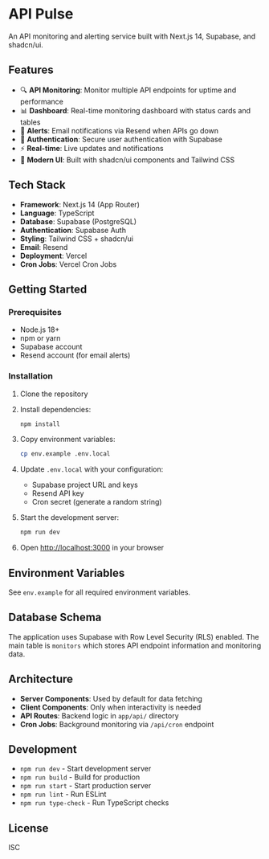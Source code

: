 # API Pulse

An API monitoring and alerting service built with Next.js 14, Supabase, and shadcn/ui.

## Features

- 🔍 **API Monitoring**: Monitor multiple API endpoints for uptime and performance
- 📊 **Dashboard**: Real-time monitoring dashboard with status cards and tables
- 📧 **Alerts**: Email notifications via Resend when APIs go down
- 🔐 **Authentication**: Secure user authentication with Supabase
- ⚡ **Real-time**: Live updates and notifications
- 🎨 **Modern UI**: Built with shadcn/ui components and Tailwind CSS

## Tech Stack

- **Framework**: Next.js 14 (App Router)
- **Language**: TypeScript
- **Database**: Supabase (PostgreSQL)
- **Authentication**: Supabase Auth
- **Styling**: Tailwind CSS + shadcn/ui
- **Email**: Resend
- **Deployment**: Vercel
- **Cron Jobs**: Vercel Cron Jobs

## Getting Started

### Prerequisites

- Node.js 18+
- npm or yarn
- Supabase account
- Resend account (for email alerts)

### Installation

1. Clone the repository
2. Install dependencies:

   ```bash
   npm install
   ```

3. Copy environment variables:

   ```bash
   cp env.example .env.local
   ```

4. Update `.env.local` with your configuration:

   - Supabase project URL and keys
   - Resend API key
   - Cron secret (generate a random string)

5. Start the development server:

   ```bash
   npm run dev
   ```

6. Open [http://localhost:3000](http://localhost:3000) in your browser

## Environment Variables

See `env.example` for all required environment variables.

## Database Schema

The application uses Supabase with Row Level Security (RLS) enabled. The main table is `monitors` which stores API endpoint information and monitoring data.

## Architecture

- **Server Components**: Used by default for data fetching
- **Client Components**: Only when interactivity is needed
- **API Routes**: Backend logic in `app/api/` directory
- **Cron Jobs**: Background monitoring via `/api/cron` endpoint

## Development

- `npm run dev` - Start development server
- `npm run build` - Build for production
- `npm run start` - Start production server
- `npm run lint` - Run ESLint
- `npm run type-check` - Run TypeScript checks

## License

ISC
